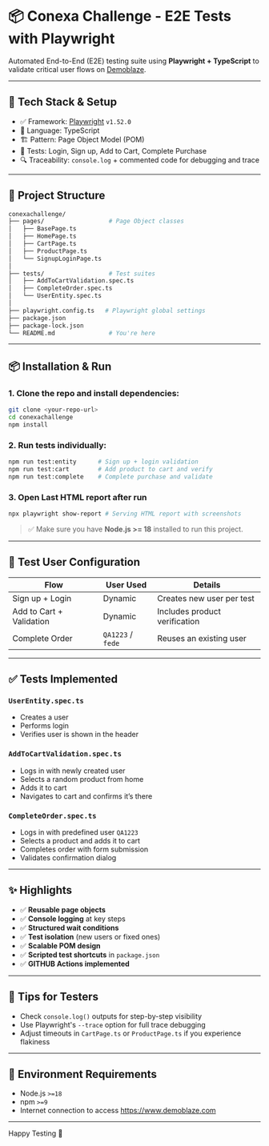 # 📦 Conexa Challenge - E2E Tests with Playwright

Automated End-to-End (E2E) testing suite using **Playwright + TypeScript** to validate critical user flows on [Demoblaze](https://www.demoblaze.com/). 

---

## 🚀 Tech Stack & Setup

- ✅ Framework: [Playwright](https://playwright.dev/) `v1.52.0`
- 🧠 Language: TypeScript
- 🏗️ Pattern: Page Object Model (POM)
- 🧪 Tests: Login, Sign up, Add to Cart, Complete Purchase
- 🔍 Traceability: `console.log` + commented code for debugging and trace

---

## 📁 Project Structure

```bash
conexachallenge/
├── pages/                  # Page Object classes
│   ├── BasePage.ts
│   ├── HomePage.ts
│   ├── CartPage.ts
│   ├── ProductPage.ts
│   └── SignupLoginPage.ts
│
├── tests/                  # Test suites
│   ├── AddToCartValidation.spec.ts
│   ├── CompleteOrder.spec.ts
│   └── UserEntity.spec.ts
│
├── playwright.config.ts   # Playwright global settings
├── package.json
├── package-lock.json
└── README.md               # You're here
```

---

## 📦 Installation & Run

### 1. Clone the repo and install dependencies:
```bash
git clone <your-repo-url>
cd conexachallenge
npm install
```

### 2. Run tests individually:
```bash
npm run test:entity      # Sign up + login validation
npm run test:cart        # Add product to cart and verify
npm run test:complete    # Complete purchase and validate
```

### 3. Open Last HTML report after run
```bash
npx playwright show-report # Serving HTML report with screenshots
```


> ✅ Make sure you have **Node.js >= 18** installed to run this project.

---

## 🔐 Test User Configuration

| Flow                        | User Used           | Details                     |
|-----------------------------|----------------------|-----------------------------|
| Sign up + Login             | Dynamic              | Creates new user per test  |
| Add to Cart + Validation    | Dynamic              | Includes product verification |
| Complete Order              | `QA1223` / `fede`     | Reuses an existing user    |

---

## ✅ Tests Implemented

### `UserEntity.spec.ts`
- Creates a user
- Performs login
- Verifies user is shown in the header

### `AddToCartValidation.spec.ts`
- Logs in with newly created user
- Selects a random product from home
- Adds it to cart
- Navigates to cart and confirms it’s there

### `CompleteOrder.spec.ts`
- Logs in with predefined user `QA1223`
- Selects a product and adds it to cart
- Completes order with form submission
- Validates confirmation dialog

---

## ✨ Highlights

- ✅ **Reusable page objects**
- ✅ **Console logging** at key steps
- ✅ **Structured wait conditions**
- ✅ **Test isolation** (new users or fixed ones)
- ✅ **Scalable POM design**
- ✅ **Scripted test shortcuts** in `package.json`
- ✅ **GITHUB Actions implemented**


---

## 🧠 Tips for Testers

- Check `console.log()` outputs for step-by-step visibility
- Use Playwright's `--trace` option for full trace debugging
- Adjust timeouts in `CartPage.ts` or `ProductPage.ts` if you experience flakiness

---

## 📌 Environment Requirements

- Node.js `>=18`
- npm `>=9`
- Internet connection to access https://www.demoblaze.com

---

Happy Testing 🚀
